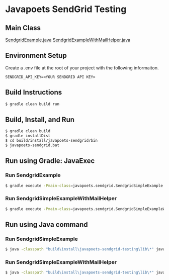 # Javapoets SendGrid Testing

## Main Class

[SendgridExample.java](src/main/java/javapoets/sendgrid/SendgridExample.java)
[SendgridExampleWithMailHelper.java](src/main/java/javapoets/sendgrid/SendgridExampleWithMailHelper.java)

## Environment Setup

Create a .env file at the root of your project with the following informaiton.

```
SENDGRID_API_KEY=<YOUR SENDGRID API KEY>
```

## Build Instructions

```bash
$ gradle clean build run
```

## Build, Install, and Run
```bash
$ gradle clean build
$ gradle installDist
$ cd build/install/javapoets-sendgrid/bin
$ javapoets-sendgrid.bat
```

## Run using Gradle: JavaExec

### Run SendgridExample
```bash
$ gradle execute -Pmain-class=javapoets.sendgrid.SendgridSimpleExample -Pmy-args=test@example.com,test@example.com
```

### Run SendgridSimpleExampleWithMailHelper
```bash
$ gradle execute -Pmain-class=javapoets.sendgrid.SendgridSimpleExampleWithMailHelper -Pmy-args=test@example.com,test@example.com
```

## Run using Java command

### Run SendgridSimpleExample
```bash
$ java -classpath "build\install\javapoets-sendgrid-testing\lib\*" javapoets.sendgrid.SendgridSimpleExample test@example.com test@example.com
```

### Run SendgridSimpleExampleWithMailHelper
```bash
$ java -classpath "build\install\javapoets-sendgrid-testing\lib\*" javapoets.sendgrid.SendgridSimpleExampleWithMailHelper test@example.com test@example.com
```
